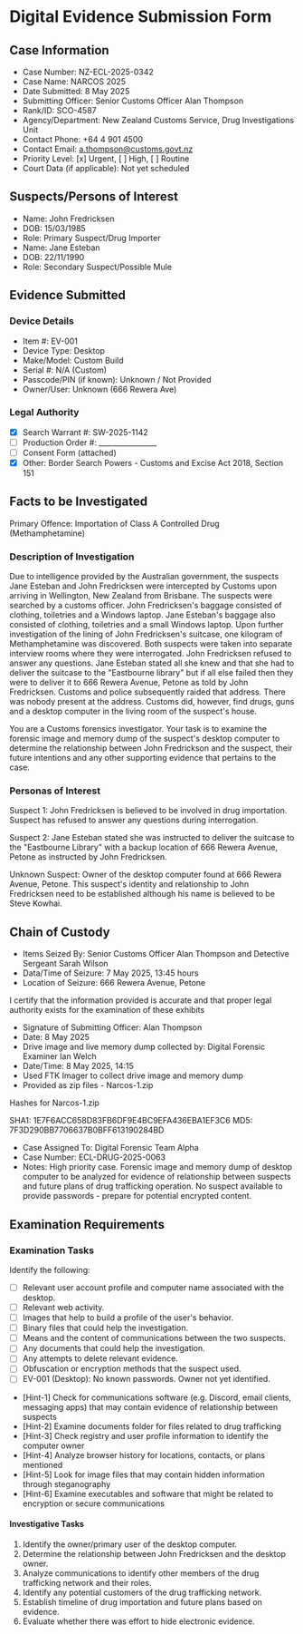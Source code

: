# Digital Evidence Submission Form

## Case Information

- Case Number: NZ-ECL-2025-0342
- Case Name: NARCOS 2025
- Date Submitted: 8 May 2025
- Submitting Officer: Senior Customs Officer Alan Thompson
- Rank/ID: SCO-4587
- Agency/Department: New Zealand Customs Service, Drug Investigations Unit
- Contact Phone: +64 4 901 4500
- Contact Email: <a.thompson@customs.govt.nz>
- Priority Level: [x] Urgent, [ ] High, [ ] Routine
- Court Data (if applicable): Not yet scheduled

## Suspects/Persons of Interest

- Name: John Fredricksen
- DOB: 15/03/1985
- Role: Primary Suspect/Drug Importer
- Name: Jane Esteban
- DOB: 22/11/1990
- Role: Secondary Suspect/Possible Mule

## Evidence Submitted

### Device Details

- Item #: EV-001
- Device Type: Desktop
- Make/Model: Custom Build
- Serial #: N/A (Custom)
- Passcode/PIN (if known): Unknown / Not Provided
- Owner/User: Unknown (666 Rewera Ave)

### Legal Authority

- [x] Search Warrant #: SW-2025-1142
- [ ] Production Order #: ________________
- [ ] Consent Form (attached)
- [x] Other: Border Search Powers - Customs and Excise Act 2018, Section 151

## Facts to be Investigated

Primary Offence: Importation of Class A Controlled Drug (Methamphetamine)

### Description of Investigation

Due to intelligence provided by the Australian government, the suspects Jane Esteban and John Fredricksen were intercepted by Customs upon arriving in Wellington, New Zealand from Brisbane. The suspects were searched by a customs officer. John Fredricksen's baggage consisted of clothing, toiletries and a Windows laptop. Jane Esteban's baggage also consisted of clothing, toiletries and a small Windows laptop. Upon further investigation of the lining of John Fredricksen's suitcase, one kilogram of Methamphetamine was discovered. Both suspects were taken into separate interview rooms where they were interrogated. John Fredricksen refused to answer any questions. Jane Esteban stated all she knew and that she had to deliver the suitcase to the "Eastbourne library" but if all else failed then they were to deliver it to 666 Rewera Avenue, Petone as told by John Fredricksen. Customs and police subsequently raided that address. There was nobody present at the address. Customs did, however, find drugs, guns and a desktop computer in the living room of the suspect's house.

You are a Customs forensics investigator. Your task is to examine the forensic image and memory dump of the suspect's desktop computer to determine the relationship between John Fredrickson and the suspect, their future intentions and any other supporting evidence that pertains to the case.

### Personas of Interest

Suspect 1: John Fredricksen is believed to be involved in drug importation. Suspect has refused to answer any questions during interrogation.

Suspect 2: Jane Esteban stated she was instructed to deliver the suitcase to the "Eastbourne Library" with a backup location of 666 Rewera Avenue, Petone as instructed by John Fredricksen.

Unknown Suspect: Owner of the desktop computer found at 666 Rewera Avenue, Petone. This suspect's identity and relationship to John Fredricksen need to be established although his name is believed to be Steve Kowhai.

## Chain of Custody

- Items Seized By: Senior Customs Officer Alan Thompson and Detective Sergeant Sarah Wilson
- Data/Time of Seizure: 7 May 2025, 13:45 hours
- Location of Seizure: 666 Rewera Avenue, Petone

I certify that the information provided is accurate and that proper legal authority exists for the examination of these exhibits

- Signature of Submitting Officer: Alan Thompson
- Date: 8 May 2025
- Drive image and live memory dump collected by: Digital Forensic Examiner Ian Welch
- Date/Time: 8 May 2025, 14:15
- Used FTK Imager to collect drive image and memory dump
- Provided as zip files - Narcos-1.zip

Hashes for Narcos-1.zip

SHA1: 1E7F6ACC658D83FB6DF9E4BC9EFA436EBA1EF3C6
MD5: 7F3D290BB7706637B0BFF613190284BD

- Case Assigned To: Digital Forensic Team Alpha
- Case Number: ECL-DRUG-2025-0063
- Notes: High priority case. Forensic image and memory dump of desktop computer to be analyzed for evidence of relationship between suspects and future plans of drug trafficking operation. No suspect available to provide passwords - prepare for potential encrypted content.

## Examination Requirements

### Examination Tasks

Identify the following:

- [ ] Relevant user account profile and computer name associated with the desktop.
- [ ] Relevant web activity.
- [ ] Images that help to build a profile of the user's behavior.
- [ ] Binary files that could help the investigation.
- [ ] Means and the content of communications between the two suspects.
- [ ] Any documents that could help the investigation.
- [ ] Any attempts to delete relevant evidence.
- [ ] Obfuscation or encryption methods that the suspect used.
- [ ] EV-001 (Desktop): No known passwords. Owner not yet identified.

- [Hint-1] Check for communications software (e.g. Discord, email clients, messaging apps) that may contain evidence of relationship between suspects
- [Hint-2] Examine documents folder for files related to drug trafficking
- [Hint-3] Check registry and user profile information to identify the computer owner
- [Hint-4] Analyze browser history for locations, contacts, or plans mentioned
- [Hint-5] Look for image files that may contain hidden information through steganography
- [Hint-6] Examine executables and software that might be related to encryption or secure communications

#### Investigative Tasks

1. Identify the owner/primary user of the desktop computer.
1. Determine the relationship between John Fredricksen and the desktop owner.
1. Analyze communications to identify other members of the drug trafficking network and their roles.
1. Identify any potential customers of the drug trafficking network.
1. Establish timeline of drug importation and future plans based on evidence.
1. Evaluate whether there was effort to hide electronic evidence.
